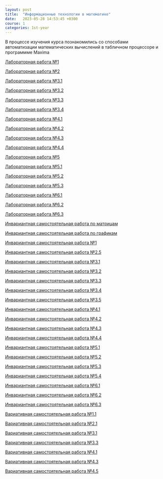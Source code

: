 ```yaml
---
layout: post
title:  "Информационные технологии в математике"
date:   2023-05-28 14:53:45 +0300
course: 1
categories: 1st-year
---
```


В процессе изучения курса познакомились со способами автоматизации математических вычислений в табличном процессоре и программме Maxima

<div>
    <p><a href="https://docs.google.com/spreadsheets/d/1vAtV68PX7s_Vt9g88hYWXOr_DePVcEea/edit?usp=sharing&ouid=110261998997303460169&rtpof=true&sd=true">Лабораторная работа №1</a></p>
    <p><a href="https://docs.google.com/spreadsheets/d/1B8P0ObjIaA43Y0JwnajVpUM97O_pNHMQ/edit?usp=sharing&ouid=110261998997303460169&rtpof=true&sd=true">Лабораторная работа №2</a></p>
    <p><a href="https://drive.google.com/file/d/1JPyXdrdRxRe1Jl8v2fBTo29cNekPyp7i/view?usp=sharing">Лабораторная работа №3.1</a></p>
    <p><a href="https://drive.google.com/file/d/1Pq2_CPamb74FRSo7U6Yf3X_n4bmt__AV/view?usp=sharing">Лабораторная работа №3.2</a></p>
    <p><a href="https://drive.google.com/file/d/1Ih4SJ-e8U4rgwjrVbQe0yQTUUjngr9wK/view?usp=sharing">Лабораторная работа №3.3</a></p>
    <p><a href="https://drive.google.com/file/d/1XfEhvOfcGKu2vVNr0aykgP0BVksvuth_/view?usp=sharing">Лабораторная работа №3.4</a></p>
    <p><a href="https://drive.google.com/file/d/13dzFDknzulRn_wkTedeRNgi-dCLIw5rj/view?usp=sharing">Лабораторная работа №4.1</a></p>
    <p><a href="https://drive.google.com/file/d/1fXyeBS6bxS_RPsiXA4UWFH3FwWG_FPMG/view?usp=sharing">Лабораторная работа №4.2</a></p>
    <p><a href="https://drive.google.com/file/d/1hmglaiBVMrwx-_SL3O8kWVTc66n6qZq-/view?usp=sharing">Лабораторная работа №4.3</a></p>
    <p><a href="https://drive.google.com/file/d/1kZqqLsFV5XfNzy2rmrxmPQgHq3EHsIWz/view?usp=sharing">Лабораторная работа №4.4</a></p>
    <p><a href="https://drive.google.com/file/d/1Xk1Z2LAQoT3cgq4pM6Hpoi3QxQswTrbY/view?usp=sharing">Лабораторная работа №5</a></p>
    <p><a href="https://drive.google.com/file/d/18vVRJQSaVxaUcJtgDKYPNMrrGG1m0RLM/view?usp=sharing">Лабораторная работа №5.1</a></p>
    <p><a href="https://drive.google.com/file/d/1qygyLNvLxQPiosQe4LaKAZUOPxTvc_UE/view?usp=sharing">Лабораторная работа №5.2</a></p>
    <p><a href="https://drive.google.com/file/d/1HFdbSs-AdjrUX_6gx7WN34kTktPVEhkw/view?usp=sharing">Лабораторная работа №5.3</a></p>
    <p><a href="https://drive.google.com/file/d/1C-zQtEXRauBvwnsyTNoYYFU4qoeT9fLs/view?usp=sharing">Лабораторная работа №6.1</a></p>
    <p><a href="https://drive.google.com/file/d/12rI7xpygRRjqebE2gpbIZ_o9ly7HBWnO/view?usp=sharing">Лабораторная работа №6.2</a></p>
    <p><a href="https://drive.google.com/file/d/11LLhXqQ_n95U2A73CK4_mmF6bKGNRL1b/view?usp=sharing">Лабораторная работа №6.3</a></p>
    <p><a href="https://docs.google.com/spreadsheets/d/1_jV139vi_qUQkQNjvcFvLiLmokUbri4u/edit?usp=sharing&ouid=110261998997303460169&rtpof=true&sd=true">Инвариантная самостоятельная работа по матрицам</a></p>
    <p><a href="https://docs.google.com/spreadsheets/d/11GVGYV3vup44zTzJihM9gI2r6OrY87g0/edit?usp=sharing&ouid=110261998997303460169&rtpof=true&sd=true">Инвариантная самостоятельная работа по графикам</a></p>
    <p><a href="https://docs.google.com/document/d/1dk_dTSw38Km0FrO0EO12rHW6Ym8Lb8QX/edit?usp=sharing&ouid=110261998997303460169&rtpof=true&sd=true">Инвариантная самостоятельная работа №1</a></p>
    <p><a href="https://docs.google.com/presentation/d/1fdYaADLNyWmR8RKIoFEszrxkgP6MUiND/edit?usp=sharing&ouid=110261998997303460169&rtpof=true&sd=true">Инвариантная самостоятельная работа №2.5</a></p>
    <p><a href="https://drive.google.com/file/d/142-l93w9UeBbgxHUbr_iG97cgzxLQBcr/view?usp=sharing">Инвариантная самостоятельная работа №3.1</a></p>
    <p><a href="https://drive.google.com/file/d/1TDBPUQEuvwb-vy8XAowbyd90FffKod-u/view?usp=sharing">Инвариантная самостоятельная работа №3.2</a></p>
    <p><a href="https://drive.google.com/file/d/1S70LHxNccG2oWCc0CR6uzk8WlPqUv7Zt/view?usp=sharing">Инвариантная самостоятельная работа №3.3</a></p>
    <p><a href="https://docs.google.com/document/d/1tCL6inu7tmhutEwQrf_MbXtQkxBB9rIh/edit?usp=sharing&ouid=110261998997303460169&rtpof=true&sd=true">Инвариантная самостоятельная работа №3.4</a></p>
    <p><a href="https://drive.google.com/file/d/1b44i-uvG_0Saas_V0nJ5CrdgpNj4onod/view?usp=sharing">Инвариантная самостоятельная работа №3.5</a></p>
    <p><a href="https://drive.google.com/file/d/1UUuqCBnHXV3CiX0P0yCpdYuT5Slnzkdd/view?usp=sharing">Инвариантная самостоятельная работа №4.1</a></p>
    <p><a href="https://drive.google.com/file/d/16WrJpXGqD5Z0VDg28ek_hFZEMi51Qflp/view?usp=sharing">Инвариантная самостоятельная работа №4.2</a></p>
    <p><a href="https://drive.google.com/file/d/1Os-wCtvvpo6png998-l-06n-hTXqGGm0/view?usp=sharing">Инвариантная самостоятельная работа №4.3</a></p>
    <p><a href="https://drive.google.com/file/d/1swrUslPTq8en73mueBCIs996lzKLqt4I/view?usp=sharing">Инвариантная самостоятельная работа №4.4</a></p>
    <p><a href="https://drive.google.com/file/d/1Le4AyDNIp3Z_5VvhWe9lBdw9Dohp7ija/view?usp=sharing">Инвариантная самостоятельная работа №5.1</a></p>
    <p><a href="https://drive.google.com/file/d/1jk5c-43FGvQAP69LqetqGLBwYLpJD2Fm/view?usp=sharing">Инвариантная самостоятельная работа №5.2</a></p>
    <p><a href="https://drive.google.com/file/d/1qoFvdjy6ft3gVsPghbOEBgDlnPqoedm0/view?usp=sharing">Инвариантная самостоятельная работа №5.3</a></p>
    <p><a href="https://drive.google.com/file/d/1ZOrRqYl-pu8l8RH1nF-lvaJdB0Gp2fPb/view?usp=sharing">Инвариантная самостоятельная работа №5.4</a></p>
    <p><a href="https://drive.google.com/file/d/1ja2nFdGY3a8Hg3loYvz0o4mcegsbB4cW/view?usp=sharing">Инвариантная самостоятельная работа №6.1</a></p>
    <p><a href="https://drive.google.com/file/d/1pr0Oco2_nGYfkX7n2Ac-tQvO0f4Tg9vN/view?usp=sharing">Инвариантная самостоятельная работа №6.2</a></p>
    <p><a href="https://drive.google.com/file/d/1Sf8t19EmZOJ3Sn2johRJGH26s8ecIzvM/view?usp=sharing">Инвариантная самостоятельная работа №6.3</a></p>
    <p><a href="https://docs.google.com/document/d/1mC1virz0yNgIBD1gwg0NElGvHfxWm1Xs/edit?usp=sharing&ouid=110261998997303460169&rtpof=true&sd=true">Вариативная самостоятельная работа №1.1</a></p>
    <p><a href="https://docs.google.com/document/d/1SXRCqQGDgTSIfLOhx_KuOD_7MZXMGXUf/edit?usp=sharing&ouid=110261998997303460169&rtpof=true&sd=true">Вариативная самостоятельная работа №2.1</a></p>
    <p><a href="https://docs.google.com/document/d/1NYhbJypFAVEZj_pjUe_x2Jbc4236SJh8/edit?usp=sharing&ouid=110261998997303460169&rtpof=true&sd=true">Вариативная самостоятельная работа №3.1</a></p>
    <p><a href="https://docs.google.com/document/d/1MoA4Db-8Z8MV-4HA0C5CBcWZuSXqk616/edit?usp=sharing&ouid=110261998997303460169&rtpof=true&sd=true">Вариативная самостоятельная работа №3.3</a></p>
    <p><a href="https://docs.google.com/presentation/d/12U_hQBZOmVWW8nRvJL12nqiEcxtB-tH2/edit?usp=sharing&ouid=110261998997303460169&rtpof=true&sd=true">Вариативная самостоятельная работа №4.1</a></p>
    <p><a href="https://docs.google.com/document/d/1Uf0Q45Q0vWe2Q0UjGrsb0iqursYrAcvK/edit?usp=sharing&ouid=110261998997303460169&rtpof=true&sd=true">Вариативная самостоятельная работа №4.3</a></p>
    <p><a href="https://drive.google.com/file/d/1SEsSne4_11kz_5jvVsTDk4KbV48qq2a4/view?usp=sharing">Вариативная самостоятельная работа №4.5</a></p>
    
</div>